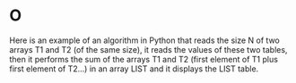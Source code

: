 # O
Here is an example of an algorithm in Python that reads the size N of two arrays T1 and T2 (of the same size), it reads the values ​​of these two tables, then it performs the sum of the arrays T1 and T2 (first element of T1 plus first element of T2…) in an array LIST and it displays the LIST table.
